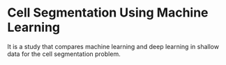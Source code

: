 # Cell Segmentation Using Machine Learning
It is a study that compares machine learning and deep learning in shallow data for the cell segmentation problem.
